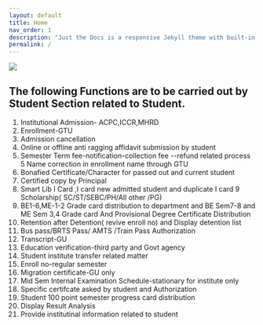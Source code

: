 ```yaml
---
layout: default
title: Home
nav_order: 1
description: "Just the Docs is a responsive Jekyll theme with built-in search that is easily customizable and hosted on GitHub Pages."
permalink: /
---
```


![](https://sites.google.com/a/vgecg.ac.in/sts-vgecg-ac-in/_/rsrc/1436802988545/home/block-a.png)


## The following Functions are to be carried out by Student Section related to Student.
1. Institutional Admission- ACPC,ICCR,MHRD
2. Enrollment-GTU
2. Admission cancellation
3. Online or offline anti ragging affidavit submission by student
4. Semester Term fee-notification-collection fee --refund related process
5  Name correction in enrollment name through GTU
6. Bonafied Certificate/Character for passed out and current student
7. Certified copy by Principal
8. Smart Lib I Card ,I card new admitted student and duplicate I card
9 Scholarship( SC/ST/SEBC/PH/All other /PG)
10. BE1-6,ME-1-2 Grade card distribution to department and BE Sem7-8 and ME Sem 3,4 Grade card And Provisional Degree Certificate Distribution
11. Retention after Detention( revive enroll no) and Display detention list
12. Bus pass/BRTS Pass/ AMTS /Train Pass Authorization
13. Transcript-GU
14. Education verification-third party and Govt agency
15. Student institute transfer related matter
16. Enroll no-regular semester
17. Migration certificate-GU only
18. Mid Sem Internal Examination Schedule-stationary for institute only
19. Specific certifcate asked by student and Authorization
20. Student 100 point semester progress card distribution
21. Display Result Analysis
22. Provide institutinal information related to student
